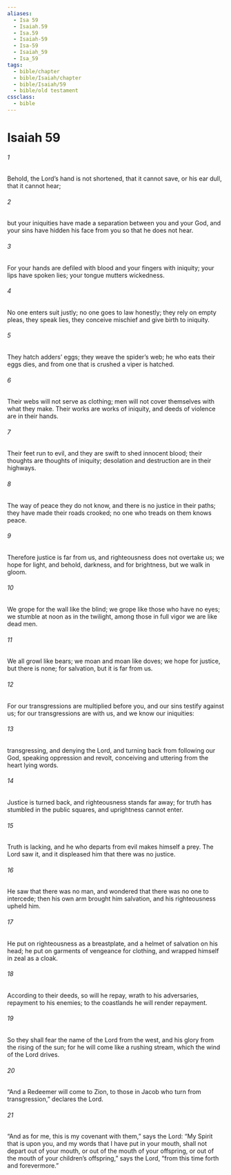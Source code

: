 ```yaml
---
aliases:
  - Isa 59
  - Isaiah.59
  - Isa.59
  - Isaiah-59
  - Isa-59
  - Isaiah_59
  - Isa_59
tags:
  - bible/chapter
  - bible/Isaiah/chapter
  - bible/Isaiah/59
  - bible/old testament
cssclass:
  - bible
---
```


# Isaiah 59

###### 1
Behold, the Lord’s hand is not shortened, that it cannot save, or his ear dull, that it cannot hear;
###### 2
but your iniquities have made a separation between you and your God, and your sins have hidden his face from you so that he does not hear.
###### 3
For your hands are defiled with blood and your fingers with iniquity; your lips have spoken lies; your tongue mutters wickedness.
###### 4
No one enters suit justly; no one goes to law honestly; they rely on empty pleas, they speak lies,   they conceive mischief and give birth to iniquity.
###### 5
They hatch adders’ eggs; they weave the spider’s web; he who eats their eggs dies, and from one that is crushed a viper is hatched.
###### 6
Their webs will not serve as clothing; men will not cover themselves with what they make. Their works are works of iniquity, and deeds of violence are in their hands.
###### 7
Their feet run to evil, and they are swift to shed innocent blood; their thoughts are thoughts of iniquity; desolation and destruction are in their highways.
###### 8
The way of peace they do not know, and there is no justice in their paths; they have made their roads crooked;   no one who treads on them knows peace.
###### 9
Therefore justice is far from us, and righteousness does not overtake us;   we hope for light, and behold, darkness, and for brightness, but we walk in gloom.
###### 10
We grope for the wall like the blind; we grope like those who have no eyes; we stumble at noon as in the twilight,   among those in full vigor we are like dead men.
###### 11
We all growl like bears;   we moan and moan like doves;   we hope for justice, but there is none; for salvation, but it is far from us.
###### 12
For our transgressions are multiplied before you, and our sins testify against us; for our transgressions are with us, and we know our iniquities:
###### 13
transgressing, and denying the Lord, and turning back from following our God,   speaking oppression and revolt, conceiving and uttering from the heart lying words.
###### 14
Justice is turned back, and righteousness stands far away; for truth has stumbled in the public squares, and uprightness cannot enter.
###### 15
Truth is lacking, and he who departs from evil makes himself a prey. The Lord saw it, and it displeased him that there was no justice.
###### 16
He saw that there was no man, and wondered that there was no one to intercede; then his own arm brought him salvation, and his righteousness upheld him.
###### 17
He put on righteousness as a breastplate, and a helmet of salvation on his head; he put on garments of vengeance for clothing, and wrapped himself in zeal as a cloak.
###### 18
According to their deeds, so will he repay, wrath to his adversaries, repayment to his enemies;   to the coastlands he will render repayment.
###### 19
So they shall fear the name of the Lord from the west, and his glory from the rising of the sun;   for he will come like a rushing stream, which the wind of the Lord drives.
###### 20
“And a Redeemer will come to Zion, to those in Jacob who turn from transgression,” declares the Lord.
###### 21
“And as for me, this is my covenant with them,” says the Lord: “My Spirit that is upon you, and my words that I have put in your mouth, shall not depart out of your mouth, or out of the mouth of your offspring, or out of the mouth of your children’s offspring,” says the Lord, “from this time forth and forevermore.”


